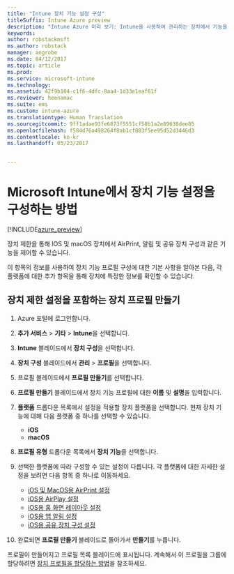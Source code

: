 ```yaml
---
title: "Intune 장치 기능 설정 구성"
titleSuffix: Intune Azure preview
description: "Intune Azure 미리 보기: Intune을 사용하여 관리하는 장치에서 기능을 구성하는 방법을 알아봅니다."
keywords: 
author: robstackmsft
ms.author: robstack
manager: angrobe
ms.date: 04/12/2017
ms.topic: article
ms.prod: 
ms.service: microsoft-intune
ms.technology: 
ms.assetid: 42f9b104-c1f6-4dfc-8aa4-1d33e1eaf61f
ms.reviewer: heenamac
ms.suite: ems
ms.custom: intune-azure
ms.translationtype: Human Translation
ms.sourcegitcommit: 9ff1adae93fe6873f5551cf58b1a2e89638dee85
ms.openlocfilehash: f584d76a498264f8ab1cf883f5ee95d52d3446d3
ms.contentlocale: ko-kr
ms.lasthandoff: 05/23/2017


---
```


# <a name="how-to-configure-device-feature-settings-in-microsoft-intune"></a>Microsoft Intune에서 장치 기능 설정을 구성하는 방법

[!INCLUDE[azure_preview](./includes/azure_preview.md)]

장치 제한을 통해 IOS 및 macOS 장치에서 AirPrint, 알림 및 공유 장치 구성과 같은 기능을 제어할 수 있습니다.

이 항목의 정보를 사용하여 장치 기능 프로필 구성에 대한 기본 사항을 알아본 다음, 각 플랫폼에 대한 추가 항목을 통해 장치에 특정한 정보를 확인할 수 있습니다.

## <a name="create-a-device-profile-containing-device-restriction-settings"></a>장치 제한 설정을 포함하는 장치 프로필 만들기

1. Azure 포털에 로그인합니다.
2. **추가 서비스** > **기타** > **Intune**을 선택합니다.
3. **Intune** 블레이드에서 **장치 구성**을 선택합니다.
2. **장치 구성** 블레이드에서 **관리** > **프로필**을 선택합니다.
3. 프로필 블레이드에서 **프로필 만들기**를 선택합니다.
4. **프로필 만들기** 블레이드에서 장치 기능 프로필에 대한 **이름** 및 **설명**을 입력합니다.
5. **플랫폼** 드롭다운 목록에서 설정을 적용할 장치 플랫폼을 선택합니다. 현재 장치 기능에 대해 다음 플랫폼 중 하나를 선택할 수 있습니다.
    - **iOS**
    - **macOS**
6. **프로필 유형** 드롭다운 목록에서 **장치 기능**을 선택합니다. 
7. 선택한 플랫폼에 따라 구성할 수 있는 설정이 다릅니다. 각 플랫폼에 대한 자세한 설정을 보려면 다음 항목 중 하나로 이동하세요.
    - [iOS 및 MacOS용 AirPrint 설정](air-print-settings-ios-macos.md)
     - [iOS용 AirPlay 설정](airplay-settings-ios.md)
    - [iOS용 홈 화면 레이아웃 설정](home-screen-settings-ios.md)
    - [iOS용 앱 알림 설정](app-notification-settings-ios.md)
    - [iOS용 공유 장치 구성 설정](shared-device-settings-ios.md)

8. 완료되면 **프로필 만들기** 블레이드로 돌아가서 **만들기**를 누릅니다.

프로필이 만들어지고 프로필 목록 블레이드에 표시됩니다.
계속해서 이 프로필을 그룹에 할당하려면 [장치 프로필을 할당하는 방법](device-profile-assign.md)을 참조하세요.




